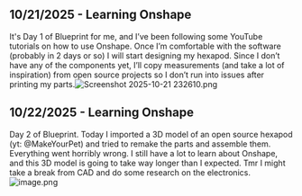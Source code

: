 <!--
  ===================    !!READ THIS NOTICE!!   ====================
  DO NOT edit this file manually. Your changes WILL BE OVERWRITTEN!
  This journal is auto generated and updated by Hack Club Blueprint.
  To edit this file, please edit your journal entries on Blueprint.
  ==================================================================
-->

## 10/21/2025 - Learning Onshape  

It's Day 1 of Blueprint for me, and I’ve been following some YouTube tutorials on how to use Onshape. Once I’m comfortable with the software (probably in 2 days or so) I will start designing my hexapod. Since I don’t have any of the components yet, I’ll copy measurements (and take a lot of inspiration) from open source projects so I don’t run into issues after printing my parts.![Screenshot 2025-10-21 232610.png](https://blueprint.hackclub.com/user-attachments/blobs/proxy/eyJfcmFpbHMiOnsiZGF0YSI6NDI4NiwicHVyIjoiYmxvYl9pZCJ9fQ==--95b7541d95ece8a2d051ec4d87090fa09261251b/Screenshot%202025-10-21%20232610.png)

  

## 10/22/2025 - Learning Onshape  

Day 2 of Blueprint. Today I imported a 3D model of an open source hexapod (yt: @MakeYourPet) and tried to remake the parts and assemble them. Everything went horribly wrong. I still have a lot to learn about Onshape, and this 3D model is going to take way longer than I expected. Tmr I might take a break from CAD and do some research on the electronics. ![image.png](https://blueprint.hackclub.com/user-attachments/blobs/proxy/eyJfcmFpbHMiOnsiZGF0YSI6NDYyNCwicHVyIjoiYmxvYl9pZCJ9fQ==--426b7632d65d899d35ab735de5f51bfb80c6a1dc/image.png)  

